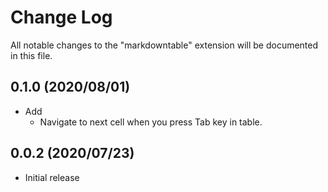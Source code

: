 # Change Log

All notable changes to the "markdowntable" extension will be documented in this file.

## 0.1.0 (2020/08/01)

- Add
    - Navigate to next cell when you press Tab key in table.

## 0.0.2 (2020/07/23)

- Initial release

